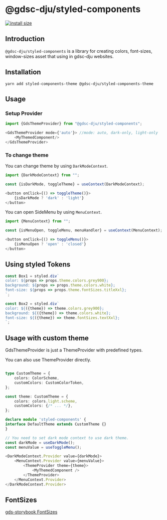 # @gdsc-dju/styled-components

[![install size](https://packagephobia.com/badge?p=@gdsc-dju/styled-components)](https://packagephobia.com/result?p=@gdsc-dju/styled-components)

## Introduction

`@gdsc-dju/styled-components` is a library for creating colors, font-sizes, window-sizes asset
that using in gdsc-dju websites.

## Installation


```shell
yarn add styled-components-theme @gdsc-dju/styled-components-theme
```

## Usage


### Setup Provider

```typescript jsx
import {GdsThemeProvider} from "@gdsc-dju/styled-components";

<GdsThemeProvider mode={'auto'}> //mode: auto, dark-only, light-only
    <MyThemedComponent/>
</GdsThemeProvider>
```    


### To change theme

You can change theme by using `DarkModeContext`.

```typescript jsx
import {DarkModeContext} from "";

const {isDarkMode, toggleTheme} = useContext(DarkModeContext);

<button onClick={() => toggleTheme()}>
    {isDarkMode ? 'dark' : 'light'}
</button>
```

You can open SideMenu by using `MenuContext`.

```typescript jsx
import {MenuContext} from "";

const {isMenuOpen, toggleMenu, menuHandler} = useContext(MenuContext);

<button onClick={() => toggleMenu()}>
    {isMenuOpen ? 'open' : 'closed'}
</button>
```

## Using styled Tokens

```typescript jsx
const Box1 = styled.div`
color: ${props => props.theme.colors.grey900};
background: ${props => props.theme.colors.white};
font-size: ${props => props.theme.fontSizes.titleXxl};
`;

const Box2 = styled.div`
color: ${({theme}) => theme.colors.grey900};
background: ${({theme}) => theme.colors.white};
font-size: ${({theme}) => theme.fontSizes.textXxl};
`;
```

## Usage with custom theme

GdsThemeProvider is just a ThemeProvider with predefined types.

You can also use ThemeProvider directly.

```typescript jsx

type CustomTheme = {
    colors: ColorScheme,
    customColors: CustomColorToken,
};

const theme: CustomTheme = {
    colors: colors.light.scheme,
    customColors: {/* ... */},
};

declare module 'styled-components' {
interface DefaultTheme extends CustomTheme {}
}

// You need to set dark mode context to use dark theme.
const darkMode = useDarkMode();
const menuValue = useToggleMenu();

<DarkModeContext.Provider value={darkMode}>
    <MenuContext.Provider value={menuValue}>
        <ThemeProvider theme={theme}>
            <MyThemedComponent />
        </ThemeProvider>
    </MenuContext.Provider>
</DarkModeContext.Provider>
```

## FontSizes

[gds-storybook FontSizes](https://design.gdsc-dju.com/?path=/story/typography-bold--page)


